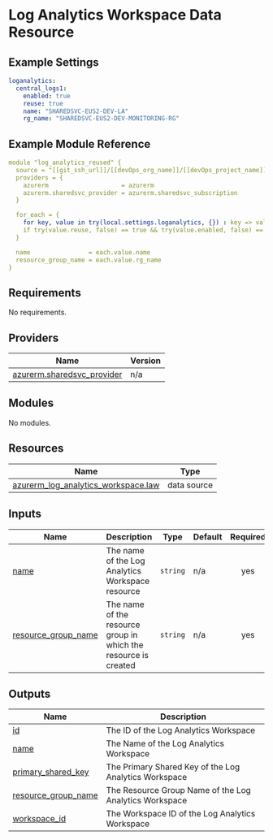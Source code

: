 # Log Analytics Workspace Data Resource

## Example Settings
```yaml
loganalytics:
  central_logs1:
    enabled: true
    reuse: true
    name: "SHAREDSVC-EUS2-DEV-LA"
    rg_name: "SHAREDSVC-EUS2-DEV-MONITORING-RG"
```

## Example Module Reference

```yaml
module "log_analytics_reused" {
  source = "[[git_ssh_url]]/[[devOps_org_name]]/[[devOps_project_name]]/[[devOps_repo_name]]//modules/log_analytics_reused"
  providers = {
    azurerm                    = azurerm
    azurerm.sharedsvc_provider = azurerm.sharedsvc_subscription
  }

  for_each = {
    for key, value in try(local.settings.loganalytics, {}) : key => value
    if try(value.reuse, false) == true && try(value.enabled, false) == true
  }

  name                = each.value.name
  resource_group_name = each.value.rg_name
}
```

<!-- BEGIN_TF_DOCS -->
## Requirements

No requirements.

## Providers

| Name | Version |
|------|---------|
| <a name="provider_azurerm.sharedsvc_provider"></a> [azurerm.sharedsvc\_provider](#provider\_azurerm.sharedsvc\_provider) | n/a |

## Modules

No modules.

## Resources

| Name | Type |
|------|------|
| [azurerm_log_analytics_workspace.law](https://registry.terraform.io/providers/hashicorp/azurerm/latest/docs/data-sources/log_analytics_workspace) | data source |

## Inputs

| Name | Description | Type | Default | Required |
|------|-------------|------|---------|:--------:|
| <a name="input_name"></a> [name](#input\_name) | The name of the Log Analytics Workspace resource | `string` | n/a | yes |
| <a name="input_resource_group_name"></a> [resource\_group\_name](#input\_resource\_group\_name) | The name of the resource group in which the resource is created | `string` | n/a | yes |

## Outputs

| Name | Description |
|------|-------------|
| <a name="output_id"></a> [id](#output\_id) | The ID of the Log Analytics Workspace |
| <a name="output_name"></a> [name](#output\_name) | The Name of the Log Analytics Workspace |
| <a name="output_primary_shared_key"></a> [primary\_shared\_key](#output\_primary\_shared\_key) | The Primary Shared Key of the Log Analytics Workspace |
| <a name="output_resource_group_name"></a> [resource\_group\_name](#output\_resource\_group\_name) | The Resource Group Name of the Log Analytics Workspace |
| <a name="output_workspace_id"></a> [workspace\_id](#output\_workspace\_id) | The Workspace ID of the Log Analytics Workspace |
<!-- END_TF_DOCS -->